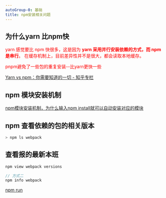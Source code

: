 ```yaml
---
autoGroup-0: 基础
title: npm安装相关问题
---
```


## 为什么yarn 比npm快
<span style="color: red">yarn 感觉要比 npm 快很多，这是因为 **yarn 采用并行安装依赖的方式，而 npm 是串行**。 在缓存机制上，目前差异性并不是很大，都会读取本地缓存。</span>

<span style="color: red">pnpm避免了一些包的重复安装--比yarn更快一些</span>

[Yarn vs npm：你需要知道的一切 - 知乎专栏](https://zhuanlan.zhihu.com/p/23493436)

## npm 模块安装机制
[npm模块安装机制，为什么输入npm install就可以自动安装对应的模块](/front-end/interview/dachanng3.html#简单题)

## npm 查看依赖的包的相关版本
```js
> npm ls webpack
```

## 查看报的最新本班
```js
npm view webpack versions

// 方式二
npm info webpack
``` 



[npm run](/front-end/engineering/base-script.html#npm-run-的其他问题)